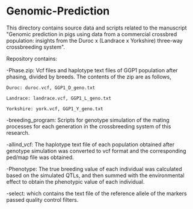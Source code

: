 # Genomic-Prediction
This directory contains source data and scripts related to the manuscript "Genomic prediction in pigs using data from a commercial crossbred population: insights from the Duroc x (Landrace x Yorkshire) three-way crossbreeding system".

Repository contains:

-Phase.zip: Vcf files and haplotype text files of GGP1 population after phasing, divided by breeds. The contents of the zip are as follows,

    Duroc: duroc.vcf, GGP1_D_geno.txt
    
    Landrace: landrace.vcf, GGP1_L_geno.txt
    
    Yorkshire: york.vcf, GGP1_Y_geno.txt
    
-breeding_program: Scripts for genotype simulation of the mating processes for each generation in the crossbreeding system of this research.

-allind_vcf: The haplotype text file of each population obtained after genotype simulation was converted to vcf format and the corresponding ped/map file was obtained.

-Phenotype: The true breeding value of each individual was calculated based on the simulated QTLs, and then summed with the environmental effect to obtain the phenotypic value of each individual.

-select: which contains the text file of the reference allele of the markers passed quality control filters.
